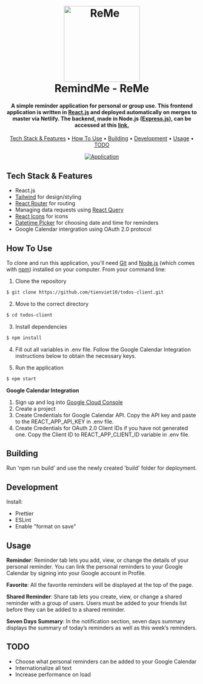 
<h1 align="center">
  <br>
  <a href="http://remeapp.netlify.app"><img src="https://user-images.githubusercontent.com/70352144/191369786-648bd405-70c2-47ca-bc43-529ae7bb7b62.png" alt="ReMe" width="200"></a>
  <br>
  RemindMe - ReMe
  <br>
</h1>

<h4 align="center">A simple reminder application for personal or group use. This frontend application is written in <a href="https://reactjs.org/">React.js</a> and deployed automatically on merges to master via Netlify. The backend, made in Node.js (<a href="https://expressjs.com/">Express.js</a>), can be accessed at this <a href="https://github.com/tienviet10/todos-server">link.</a></h4>

<p align="center">
  <a href="#key-features">Tech Stack & Features</a> •
  <a href="#how-to-use">How To Use</a> •
  <a href="#building">Building</a> •
  <a href="#development">Development</a> •
  <a href="#usage">Usage</a> •
  <a href="#todo">TODO</a>
</p>

<div align="center">
  <a href=""><img src="https://user-images.githubusercontent.com/70352144/191378535-68036f59-8a9a-4d27-b4a0-165614571996.gif" alt="Application" ></a>
</div>

## Tech Stack & Features

* React.js
* [Tailwind](https://tailwindcss.com/) for design/styling
* [React Router](https://reactrouter.com/) for routing
* Managing data requests using [React Query](https://react-query-v3.tanstack.com)
* [React Icons](https://react-icons.github.io/react-icons/) for icons
* [Datetime Picker](https://github.com/wojtekmaj/react-datetime-picker#readme) for choosing date and time for reminders
* Google Calendar intergration using OAuth 2.0 protocol

## How To Use

To clone and run this application, you'll need [Git](https://git-scm.com) and [Node.js](https://nodejs.org/en/download/) (which comes with [npm](http://npmjs.com)) installed on your computer. From your command line:

1. Clone the repository

```sh
$ git clone https://github.com/tienviet10/todos-client.git
```

2. Move to the correct directory

```sh
$ cd todos-client
```

3. Install dependencies

```sh
$ npm install
```
4. Fill out all variables in .env file. Follow the Google Calendar Integration instructions below to obtain the necessary keys.

5. Run the application

```sh
$ npm start
```

**Google Calendar Integration**

1. Sign up and log into [Google Cloud Console](https://console.cloud.google.com/)
2. Create a project
3. Create Credentials for Google Calendar API. Copy the API key and paste to the REACT_APP_API_KEY in .env file. 
4. Create Credentials for OAuth 2.0 Client IDs if you have not generated one. Copy the Client ID to REACT_APP_CLIENT_ID variable in .env file.

## Building

Run 'npm run build' and use the newly created 'build' folder for deployment.

## Development

Install:
- Prettier
- ESLint
- Enable "format on save"

## Usage

**Reminder**: Reminder tab lets you add, view, or change the details of your personal reminder. You can link the personal reminders to your Google Calendar by signing into your Google account in Profile. 

**Favorite**: All the favorite reminders will be displayed at the top of the page. 

**Shared Reminder**: Share tab lets you create, view, or change a shared reminder with a group of users. Users must be added to your friends list before they can be added to a shared reminder.

**Seven Days Summary**: In the notification section, seven days summary displays the summary of today’s reminders as well as this week’s reminders.


## TODO

* Choose what personal reminders can be added to your Google Calendar
* Internationalize all text
* Increase performance on load
